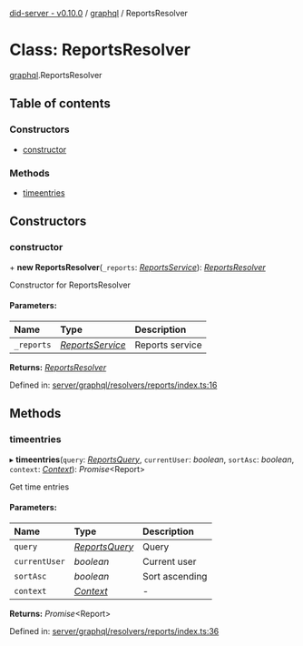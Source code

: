 [did-server - v0.10.0](../README.md) / [graphql](../modules/graphql.md) / ReportsResolver

# Class: ReportsResolver

[graphql](../modules/graphql.md).ReportsResolver

## Table of contents

### Constructors

- [constructor](graphql.reportsresolver.md#constructor)

### Methods

- [timeentries](graphql.reportsresolver.md#timeentries)

## Constructors

### constructor

\+ **new ReportsResolver**(`_reports`: [*ReportsService*](services.reportsservice.md)): [*ReportsResolver*](graphql.reportsresolver.md)

Constructor for ReportsResolver

#### Parameters:

Name | Type | Description |
:------ | :------ | :------ |
`_reports` | [*ReportsService*](services.reportsservice.md) | Reports service    |

**Returns:** [*ReportsResolver*](graphql.reportsresolver.md)

Defined in: [server/graphql/resolvers/reports/index.ts:16](https://github.com/Puzzlepart/did/blob/dev/server/graphql/resolvers/reports/index.ts#L16)

## Methods

### timeentries

▸ **timeentries**(`query`: [*ReportsQuery*](graphql.reportsquery.md), `currentUser`: *boolean*, `sortAsc`: *boolean*, `context`: [*Context*](graphql_context.context.md)): *Promise*<Report\>

Get time entries

#### Parameters:

Name | Type | Description |
:------ | :------ | :------ |
`query` | [*ReportsQuery*](graphql.reportsquery.md) | Query   |
`currentUser` | *boolean* | Current user   |
`sortAsc` | *boolean* | Sort ascending   |
`context` | [*Context*](graphql_context.context.md) | - |

**Returns:** *Promise*<Report\>

Defined in: [server/graphql/resolvers/reports/index.ts:36](https://github.com/Puzzlepart/did/blob/dev/server/graphql/resolvers/reports/index.ts#L36)
